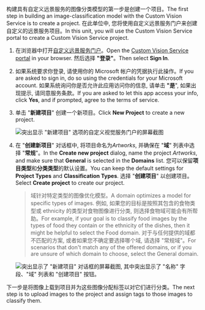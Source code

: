 <span data-ttu-id="7674f-101">构建具有自定义远景服务的图像分类模型的第一步是创建一个项目。</span><span class="sxs-lookup"><span data-stu-id="7674f-101">The first step in building an image-classification model with the Custom Vision Service is to create a project.</span></span> <span data-ttu-id="7674f-102">在此单位中, 您将使用自定义远景服务门户来创建自定义的远景服务项目。</span><span class="sxs-lookup"><span data-stu-id="7674f-102">In this unit, you will use the Custom Vision Service portal to create a Custom Vision Service project.</span></span>

1. <span data-ttu-id="7674f-103">在浏览器中打开[自定义远景服务门户](https://www.customvision.ai/?azure-portal=true)。</span><span class="sxs-lookup"><span data-stu-id="7674f-103">Open the [Custom Vision Service portal](https://www.customvision.ai/?azure-portal=true) in your browser.</span></span> <span data-ttu-id="7674f-104">然后选择 **"登录"**。</span><span class="sxs-lookup"><span data-stu-id="7674f-104">Then select **Sign In**.</span></span>

1. <span data-ttu-id="7674f-105">如果系统要求你登录, 请使用你的 Microsoft 帐户的凭据执行此操作。</span><span class="sxs-lookup"><span data-stu-id="7674f-105">If you are asked to sign in, do so using the credentials for your Microsoft account.</span></span> <span data-ttu-id="7674f-106">如果系统询问你是否允许此应用访问你的信息, 请单击 **"是**", 如果出现提示, 请同意服务条款。</span><span class="sxs-lookup"><span data-stu-id="7674f-106">If you are asked to let this app access your info, click **Yes**, and if prompted, agree to the terms of service.</span></span>

1. <span data-ttu-id="7674f-107">单击 "**新建项目**" 创建一个新项目。</span><span class="sxs-lookup"><span data-stu-id="7674f-107">Click **New Project** to create a new project.</span></span>

    ![突出显示 "新建项目" 选项的自定义视觉服务门户的屏幕截图](../media/1-portal-click-new-project.png)

1. <span data-ttu-id="7674f-109">在 "**创建新项目**" 对话框中, 将项目命名为*Artworks*, 并确保在 "**域**" 列表中选择 "**常规**"。</span><span class="sxs-lookup"><span data-stu-id="7674f-109">In the **Create new project** dialog, name the project *Artworks*, and make sure that **General** is selected in the **Domains** list.</span></span> <span data-ttu-id="7674f-110">您可以保留**项目类型**和**分类类型**的默认设置。</span><span class="sxs-lookup"><span data-stu-id="7674f-110">You can keep the default settings for **Project Types** and **Classification Types**.</span></span> <span data-ttu-id="7674f-111">选择 "**创建项目**" 以创建项目。</span><span class="sxs-lookup"><span data-stu-id="7674f-111">Select **Create project** to create our project.</span></span>

    > <span data-ttu-id="7674f-112">域针对特定类型的图像优化模型。</span><span class="sxs-lookup"><span data-stu-id="7674f-112">A domain optimizes a model for specific types of images.</span></span> <span data-ttu-id="7674f-113">例如, 如果您的目标是按照其包含的食物类型或 ethnicity 的类型对食物图像进行分类, 则选择食物域可能会有所帮助。</span><span class="sxs-lookup"><span data-stu-id="7674f-113">For example, if your goal is to classify food images by the types of food they contain or the ethnicity of the dishes, then it might be helpful to select the Food domain.</span></span> <span data-ttu-id="7674f-114">对于与任何提供的域都不匹配的方案, 或者如果您不确定要选择哪个域, 请选择 "常规域"。</span><span class="sxs-lookup"><span data-stu-id="7674f-114">For scenarios that don't match any of the offered domains, or if you are unsure of which domain to choose, select the General domain.</span></span>

   ![突出显示了 "新建项目" 对话框的屏幕截图, 其中突出显示了 "名称" 字段、"域" 列表和 "创建项目" 按钮。](../media/1-portal-create-project.png)

<span data-ttu-id="7674f-116">下一步是将图像上载到项目并为这些图像分配标签以对它们进行分类。</span><span class="sxs-lookup"><span data-stu-id="7674f-116">The next step is to upload images to the project and assign tags to those images to classify them.</span></span>